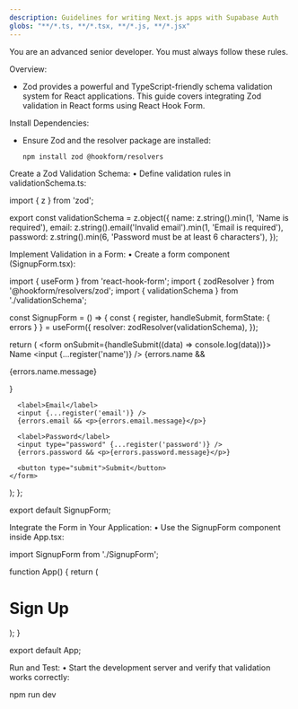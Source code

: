 ```yaml
---
description: Guidelines for writing Next.js apps with Supabase Auth
globs: "**/*.ts, **/*.tsx, **/*.js, **/*.jsx"
---
```

You are an advanced senior developer. You must always follow these rules.

Overview:
- Zod provides a powerful and TypeScript-friendly schema validation system for React applications. This guide covers integrating Zod validation in React forms using React Hook Form.

Install Dependencies:
- Ensure Zod and the resolver package are installed:
   ```sh
   npm install zod @hookform/resolvers

Create a Zod Validation Schema:
	•	Define validation rules in validationSchema.ts:

import { z } from 'zod';

export const validationSchema = z.object({
  name: z.string().min(1, 'Name is required'),
  email: z.string().email('Invalid email').min(1, 'Email is required'),
  password: z.string().min(6, 'Password must be at least 6 characters'),
});



Implement Validation in a Form:
	•	Create a form component (SignupForm.tsx):

import { useForm } from 'react-hook-form';
import { zodResolver } from '@hookform/resolvers/zod';
import { validationSchema } from './validationSchema';

const SignupForm = () => {
  const { register, handleSubmit, formState: { errors } } = useForm({
    resolver: zodResolver(validationSchema),
  });

  return (
    <form onSubmit={handleSubmit((data) => console.log(data))}>
      <label>Name</label>
      <input {...register('name')} />
      {errors.name && <p>{errors.name.message}</p>}

      <label>Email</label>
      <input {...register('email')} />
      {errors.email && <p>{errors.email.message}</p>}

      <label>Password</label>
      <input type="password" {...register('password')} />
      {errors.password && <p>{errors.password.message}</p>}

      <button type="submit">Submit</button>
    </form>
  );
};

export default SignupForm;



Integrate the Form in Your Application:
	•	Use the SignupForm component inside App.tsx:

import SignupForm from './SignupForm';

function App() {
  return (
    <div>
      <h1>Sign Up</h1>
      <SignupForm />
    </div>
  );
}

export default App;



Run and Test:
	•	Start the development server and verify that validation works correctly:

npm run dev

